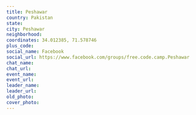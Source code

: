 ```yaml
---
title: Peshawar
country: Pakistan
state: 
city: Peshawar
neighborhood: 
coordinates: 34.012385, 71.578746
plus_code:
social_name: Facebook
social_url: https://www.facebook.com/groups/free.code.camp.Peshawar
chat_name:
chat_url:
event_name:
event_url:
leader_name:
leader_url:
old_photo: 
cover_photo:
---
```

